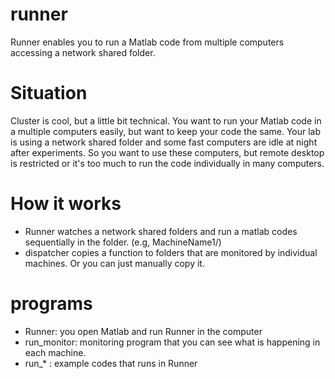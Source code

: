 # runner
Runner enables you to run a Matlab code from multiple computers accessing a network shared folder. 

# Situation
Cluster is cool, but a little bit technical. You want to run your Matlab code in a multiple computers easily, but want to keep your code the same. Your lab is using a network shared folder and some fast computers are idle at night after experiments. So you want to use these computers, but remote desktop is restricted or it's too much to run the code individually in many computers. 

# How it works
- Runner watches a network shared folders and run a matlab codes sequentially in the folder. (e.g, MachineName1/)
- dispatcher copies a function to folders that are monitored by individual machines. Or you can just manually copy it.

# programs
- Runner: you open Matlab and run Runner in the computer
- run_monitor: monitoring program that you can see what is happening in each machine.
- run_* : example codes that runs in Runner
